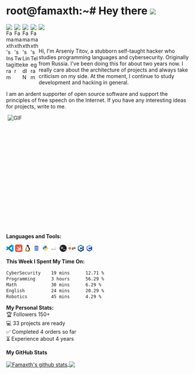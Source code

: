 # root@famaxth:~# Hey there <img src="https://media.giphy.com/media/hvRJCLFzcasrR4ia7z/giphy.gif" width="25px">
<a href="https://www.instagram.com/famaxth/">
  <img align="left" alt="Famaxth's Instagram" width="22px" src="https://upload.wikimedia.org/wikipedia/commons/thumb/a/a5/Instagram_icon.png/600px-Instagram_icon.png" />
</a>
<a href="https://twitter.com/">
  <img align="left" alt="Famaxth's Twitter" width="22px" src="https://raw.githubusercontent.com/peterthehan/peterthehan/master/assets/twitter.svg" />
</a>
<a href="https://www.linkedin.com/">
  <img align="left" alt="Famaxth's LinkedIN" width="22px" src="https://raw.githubusercontent.com/peterthehan/peterthehan/master/assets/linkedin.svg" />
</a>
<a href="https://t.me/joinchat/lmx7Biw2m-ViMjBi">
  <img align="left" alt="Famaxth's Telegram" width="22px" src="https://upload.wikimedia.org/wikipedia/commons/thumb/8/83/Telegram_2019_Logo.svg/1024px-Telegram_2019_Logo.svg.png" />
</a>

![](https://visitor-badge.glitch.me/badge?page_id=famaxth.famaxth)

<br />

Hi, I'm Arseniy Titov, a stubborn self-taught hacker who studies programming languages and cybersecurity. Originally from Russia. I've been doing this for about two years now. I really care about the architecture of projects and always take criticism on my side. At the moment, I continue to study development and hacking in general.

I am an ardent supporter of open source software and support the principles of free speech on the Internet. If you have any interesting ideas for projects, write to me.


  <img align="right" alt="GIF" src="https://www.itondemand.com/wp-content/uploads/2020/03/IToD_Email-Animation.gif?raw=true" width="500" height="320" />

**Languages and Tools:**  

<code><img height="20" src="https://raw.githubusercontent.com/github/explore/80688e429a7d4ef2fca1e82350fe8e3517d3494d/topics/visual-studio-code/visual-studio-code.png"></code>
<code><img height="20" src="https://raw.githubusercontent.com/github/explore/80688e429a7d4ef2fca1e82350fe8e3517d3494d/topics/swift/swift.png"></code>
<code><img height="20" src="https://raw.githubusercontent.com/github/explore/80688e429a7d4ef2fca1e82350fe8e3517d3494d/topics/linux/linux.png"></code>
<code><img height="20" src="https://raw.githubusercontent.com/github/explore/80688e429a7d4ef2fca1e82350fe8e3517d3494d/topics/sql/sql.png"></code>
<code><img height="20" src="https://raw.githubusercontent.com/github/explore/80688e429a7d4ef2fca1e82350fe8e3517d3494d/topics/python/python.png"></code>
<code><img height="20" src="https://raw.githubusercontent.com/github/explore/80688e429a7d4ef2fca1e82350fe8e3517d3494d/topics/mysql/mysql.png"></code>
<code><img height="20" src="https://raw.githubusercontent.com/github/explore/180320cffc25f4ed1bbdfd33d4db3a66eeeeb358/topics/terminal/terminal.png"></code>
<code><img height="20" src="https://raw.githubusercontent.com/github/explore/80688e429a7d4ef2fca1e82350fe8e3517d3494d/topics/git/git.png"></code>
<code><img height="20" src="https://raw.githubusercontent.com/github/explore/180320cffc25f4ed1bbdfd33d4db3a66eeeeb358/topics/cpp/cpp.png"></code>
<code><img height="20" src="https://raw.githubusercontent.com/github/explore/180320cffc25f4ed1bbdfd33d4db3a66eeeeb358/topics/c/c.png"></code>


**This Week I Spent My Time On:**
```text
CyberSecurity    19 mins      12.71 % 
Programming      3 hours      56.29 %
Math             30 mins      6.29 %
English          24 mins      20.29 %
Robotics         45 mins      4.29 %
```
<!--END_SECTION:waka-->


**My Personal Stats:**                             
🏆  Followers 150+                        
💻  33 projects are ready                    
✅  Completed 4 orders so far                                          
⏳  Experience about 4 years                               
                             

**My GitHub Stats**  
  
<a href="https://github.com/anuraghazra/github-readme-stats">
  <img align="center" src="https://github-readme-stats.anuraghazra1.vercel.app/api?username=famaxth&show_icons=true&include_all_commits=true&theme=material-palenight" alt="Famaxth's github stats" />
</a>
<a href="https://github.com/anuraghazra/github-readme-stats">
  <!-- Change the `github-readme-stats.anuraghazra1.vercel.app` to `github-readme-stats.vercel.app`  -->
  <img align="center" src="https://github-readme-stats.anuraghazra1.vercel.app/api/top-langs/?username=famaxth&layout=compact&theme=material-palenight" />
</a>
